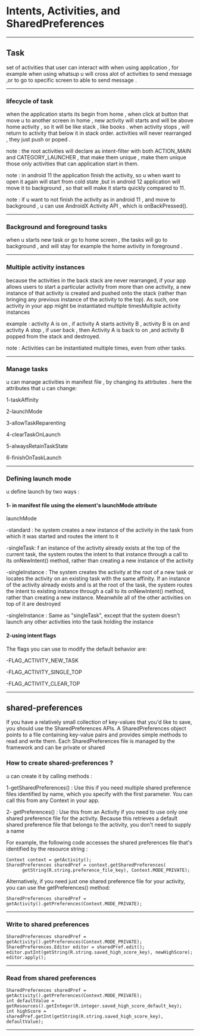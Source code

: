  # Intents, Activities, and SharedPreferences
 ___
 ## Task
 set of activities that user can interact with when using application , for example when using whatsup u will cross alot of activities to send message ,or to go to specific screen to able to send message .
 ___
 ### lifecycle of task
 when the application starts its begin from home , when click at button that move u to another screen in home , new activity will starts and will be above home activity , so it will be like stack , like books . when activity stops , will return to activity that below it in stack order. activities will never rearranged , they just push or poped .
 
 note : the root activities will declare as intent-filter with both ACTION_MAIN and CATEGORY_LAUNCHER , that make them unique , make them unique  those only activities that can application start in them.
 
 note : in android 11 the application finish the activity, so u when want to open it again will start from cold state ,but in android 12 application will move it to background , so that will make it starts quickly compared to 11.
 
 note : if u want to not finish the activity as in android 11 , and move to background , u can use AndroidX Activity API , which is onBackPressed().
 ___
 ### Background and foreground tasks
 when u starts new task or go to home screen , the tasks will go to background , and will stay for example the home avtivity in foreground .
 ___
 ### Multiple activity instances
 because the activities in the back stack are never rearranged, if your app allows users to start a particular activity from more than one activity, a new instance of that activity is created and pushed onto the stack (rather than bringing any previous instance of the activity to the top). As such, one activity in your app might be instantiated multiple timesMultiple activity instances
 
 example : activity A is on , if activity A starts activity B , activity B is on and activity A stop , if user back , then Activity A is back to on ,and activity B popped from the stack and destroyed.
 
 note : Activities can be instantiated multiple times, even from other tasks.
 ___
 ### Manage tasks
 u can manage activities in manifest file , by changing its attrbutes . here the attributes that u can change:
 
1-taskAffinity

2-launchMode

3-allowTaskReparenting

4-clearTaskOnLaunch

5-alwaysRetainTaskState

6-finishOnTaskLaunch
___
### Defining launch mode
u define launch by two ways :

#### 1- in manifest file using the <activity> element's launchMode attribute
  
  launchMode 
  
  -standard : he system creates a new instance of the activity in the task from which it was started and routes the intent to it
  
  -singleTask: f an instance of the activity already exists at the top of the current task, the system routes the intent to that instance through a call to its onNewIntent() method, rather than creating a new instance of the activity
  
  -singleInstance : The system creates the activity at the root of a new task or locates the activity on an existing task with the same affinity. If an instance of the activity already exists and is at the root of the task, the system routes the intent to existing instance through a call to its onNewIntent() method, rather than creating a new instance. Meanwhile all of the other activities on top of it are destroyed
  
  -singleInstance : Same as "singleTask", except that the system doesn't launch any other activities into the task holding the instance
  

#### 2-using intent flags 
The flags you can use to modify the default behavior are:
  
  -FLAG_ACTIVITY_NEW_TASK
  
  -FLAG_ACTIVITY_SINGLE_TOP
  
  -FLAG_ACTIVITY_CLEAR_TOP
  
  ___
 ## shared-preferences
 If you have a relatively small collection of key-values that you'd like to save, you should use the SharedPreferences APIs. A SharedPreferences object points to a file containing key-value pairs and provides simple methods to read and write them. Each SharedPreferences file is managed by the framework and can be private or shared
  
### How to create shared-preferences ?
  u can create it by calling methods :
  
  1-getSharedPreferences() :  Use this if you need multiple shared preference files identified by name, which you specify with the first parameter. You can call this from any Context in your app.
  
 2- getPreferences() :  Use this from an Activity if you need to use only one shared preference file for the activity. Because this retrieves a default shared preference file that belongs to the activity, you don't need to supply a name
  
 For example, the following code accesses the shared preferences file that's identified by the resource string :
  
  ```
  Context context = getActivity();
SharedPreferences sharedPref = context.getSharedPreferences(
        getString(R.string.preference_file_key), Context.MODE_PRIVATE);
  ```
  
Alternatively, if you need just one shared preference file for your activity, you can use the getPreferences() method:
  
  ```
 SharedPreferences sharedPref = getActivity().getPreferences(Context.MODE_PRIVATE);
```
  _____
  ### Write to shared preferences
  
  ```
  SharedPreferences sharedPref = getActivity().getPreferences(Context.MODE_PRIVATE);
SharedPreferences.Editor editor = sharedPref.edit();
editor.putInt(getString(R.string.saved_high_score_key), newHighScore);
editor.apply();
  ```
  ___
  ### Read from shared preferences
  
  ```
  SharedPreferences sharedPref = getActivity().getPreferences(Context.MODE_PRIVATE);
int defaultValue = getResources().getInteger(R.integer.saved_high_score_default_key);
int highScore = sharedPref.getInt(getString(R.string.saved_high_score_key), defaultValue);
  ```
  ___
 
